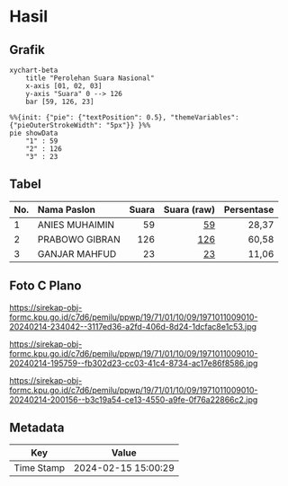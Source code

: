 # Hasil

## Grafik

```mermaid
xychart-beta
    title "Perolehan Suara Nasional"
    x-axis [01, 02, 03]
    y-axis "Suara" 0 --> 126
    bar [59, 126, 23]
```

```mermaid
%%{init: {"pie": {"textPosition": 0.5}, "themeVariables": {"pieOuterStrokeWidth": "5px"}} }%%
pie showData
    "1" : 59
    "2" : 126
    "3" : 23
```

## Tabel

| No. | Nama Paslon    | Suara | Suara (raw) | Persentase |
|:--- |:-------------- | -----:| -----------:| ----------:|
| 1   | ANIES MUHAIMIN | 59    | [59][p-1]   | 28,37      |
| 2   | PRABOWO GIBRAN | 126   | [126][p-2]  | 60,58      |
| 3   | GANJAR MAHFUD  | 23    | [23][p-3]   | 11,06      |


[p-1]: https://github.com/gigit-pemilu/pemilu-2024/blob/main/pilpres/hitung-suara/sub/19-kepulauan-bangka-belitung/sub/71-kota-pangkal-pinang/sub/01-bukit-intan/sub/1009-temberan/sub/010-tps/sub/paslon-1.txt
[p-2]: https://github.com/gigit-pemilu/pemilu-2024/blob/main/pilpres/hitung-suara/sub/19-kepulauan-bangka-belitung/sub/71-kota-pangkal-pinang/sub/01-bukit-intan/sub/1009-temberan/sub/010-tps/sub/paslon-2.txt
[p-3]: https://github.com/gigit-pemilu/pemilu-2024/blob/main/pilpres/hitung-suara/sub/19-kepulauan-bangka-belitung/sub/71-kota-pangkal-pinang/sub/01-bukit-intan/sub/1009-temberan/sub/010-tps/sub/paslon-3.txt

## Foto C Plano

https://sirekap-obj-formc.kpu.go.id/c7d6/pemilu/ppwp/19/71/01/10/09/1971011009010-20240214-234042--3117ed36-a2fd-406d-8d24-1dcfac8e1c53.jpg

https://sirekap-obj-formc.kpu.go.id/c7d6/pemilu/ppwp/19/71/01/10/09/1971011009010-20240214-195759--fb302d23-cc03-41c4-8734-ac17e86f8586.jpg

https://sirekap-obj-formc.kpu.go.id/c7d6/pemilu/ppwp/19/71/01/10/09/1971011009010-20240214-200156--b3c19a54-ce13-4550-a9fe-0f76a22866c2.jpg


## Metadata

| Key        | Value               |
| ---------- | ------------------- |
| Time Stamp | 2024-02-15 15:00:29 |



